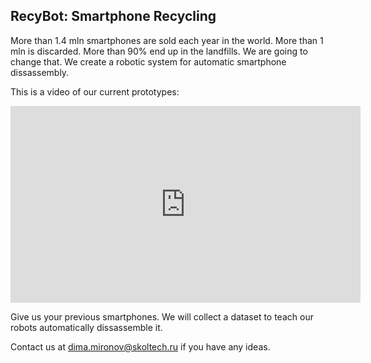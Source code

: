 ## RecyBot: Smartphone Recycling


More than 1.4 mln smartphones are sold each year in the world. More than 1 mln is discarded. More than 90% end up in the landfills. We are going to change that. We create a robotic system for automatic smartphone dissassembly.

This is a video of our current prototypes:
<iframe width="560" height="315" src="https://www.youtube.com/embed/usPxs6l5Mwo?color=white&theme=light" frameborder="0" allowfullscreen></iframe>

Give us your previous smartphones. We will collect a dataset to teach our robots automatically dissassemble it.

Contact us at [dima.mironov@skoltech.ru](mailto://dima.mironov@skoltech.ru) if you have any ideas.
